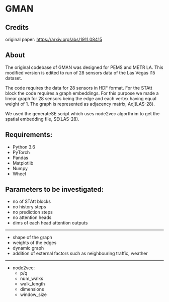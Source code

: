 # GMAN

## Credits
original paper: https://arxiv.org/abs/1911.08415 

## About
The original codebase of GMAN was designed for PEMS and METR LA. This modified version is edited to run of 28 sensors data of the Las Vegas I15 dataset. 

The code requires the data for 28 sensors in HDF format. For the STAtt block the code requires a graph embeddings. For this purpose we made a linear graph for 28 sensors being the edge and each vertex having equal weight of 1. The graph is represented as adjacency matrix, Adj(LAS-28). 

We used the generateSE script which uses node2vec algorthrim to get the spatial embedding file, SE(LAS-28).

##  Requirements:
* Python 3.6
* PyTorch
* Pandas
* Matplotlib
* Numpy
* Wheel

## Parameters to be investigated:
* no of STAtt blocks
* no history steps
* no prediction steps
* no attention heads
* dims of each head attention outputs
---
* shape of the graph
* weights of the edges
* dynamic graph
* addition of external factors such as neighbouring traffic, weather
---
* node2vec:
  * p/q
  * num_walks 
  * walk_length 
  * dimensions 
  * window_size 

